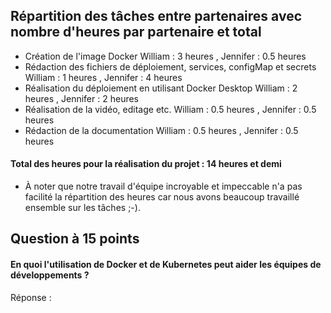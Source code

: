 ## Répartition des tâches entre partenaires avec nombre d'heures par partenaire et total 

- Création de l'image Docker
William : 3 heures , Jennifer : 0.5 heures
- Rédaction des fichiers de déploiement, services, configMap et secrets
William : 1 heures , Jennifer : 4 heures
- Réalisation du déploiement en utilisant Docker Desktop
William : 2 heures , Jennifer : 2 heures
- Réalisation de la vidéo, editage etc.
  William : 0.5 heures , Jennifer : 0.5 heures 
- Rédaction de la documentation
William : 0.5 heures , Jennifer : 0.5 heures
#### Total des heures pour la réalisation du projet : 14 heures et demi
* À noter que notre travail d'équipe incroyable et impeccable n'a pas facilité la répartition des heures car nous avons beaucoup travaillé ensemble sur les tâches ;-).

## Question à 15 points
#### En quoi l'utilisation de Docker et de Kubernetes peut aider les équipes de développements ?
Réponse : 
